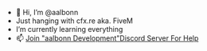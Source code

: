 - 👋 Hi, I’m @aalbonn
- Just hanging with cfx.re aka. FiveM
- I’m currently learning everything
- 📫 <a href="https://discord.gg/M6Wd6bHhXE">Join "aalbonn Development"Discord Server For Help</a>
